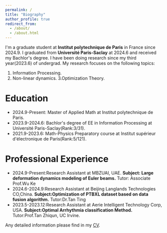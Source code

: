 ```yaml
---
permalink: /
title: "Biography"
author_profile: true
redirect_from: 
  - /about/
  - /about.html
---
```


I'm a graduate student at **Institut polytechnique de Paris** in France since 2024.9. I graduated from **Université Paris-Saclay** at 2024.6 and received my Bachlor's degree. I have been doing research since my third year(2023.6) of undergrad. My research focuses on the following topics:
1. Information Processing.
2. Non-linear dynamics.
3.Optimization Theory.

Education
======
- 2024.9-Present: Master of Applied Math at Institut polytechnique de Paris.
- 2023.9-2024.6: Bachlor's degree of EE in Information Processing at Université Paris-Saclay(Rank:3/31).
- 2021.9-2023.6: Math-Physics Preparatory course at Institut supérieur d'électronique de Paris(Rank:5/121).

Professional Experience
======
- 2024.9-Present:Research Assistant at MBZUAI, UAE.
  **Subject: Large deformation dynamics modeling of Euler beams.**
  Tutor: Associate Prof.Wu Ke
- 2024.6-2024.9:Research Assistant at Beijing Langlands Technologies CO,China.
  **Subject:Optimization of PTBXL dataset based on data fusion algorithm.**
  Tutor:Dr.Tan Ting
- 2023.5-2023.12:Research Assistant at Aerie Intelligent Technology Corp, USA.
  **Subject:Optimal Arrhythmia classification Method.**
  Tutor:Prof.Tan Zhiqun, UC Irvine.

Any detailed information please find in my [CV](../assets/CV.pdf).
